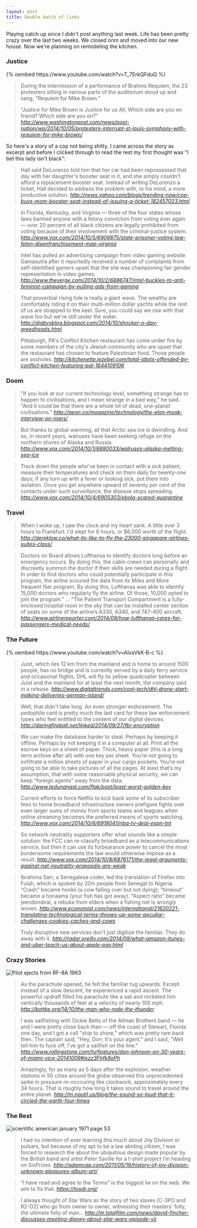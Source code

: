 ```yaml
---
layout: post
title: Double batch of links
---
```

Playing catch up since I didn't post anything last week. Life has been pretty
crazy over the last two weeks. We closed onm and moved into our new house. Now
we're planning on remodeling the kitchen.

### Justice
<div class="flex-video widescreen">
  {% oembed https://www.youtube.com/watch?v=T_7ErkQFduQ %}
</div>

> During the intermission of a performance of Brahms Requiem, the 23 protesters
sitting in various parts of the auditorium stood up and sang, “Requiem for Mike
Brown.”

> “Justice for Mike Brown is Justice for us All, Which side are you on friend?
Which side are you on?”
<cite>http://www.washingtonpost.com/news/post-nation/wp/2014/10/05/protesters-interrupt-st-louis-symphony-with-requiem-for-mike-brown/</cite>

<!-- 2014-10-05 -->

So here's a story of a cop not being shitty. I came across the story as excerpt
and before I clicked through to read the rest my first thought was "I bet this
lady isn't black":

> Hall said DeLorenzo told him that her car had been repossessed that day with
her daughter's booster seat in it, and she simply couldn't afford a replacement
booster seat. Instead of writing DeLorenzo a ticket, Hall decided to address the
problem with, to his mind, a more productive solution.
<cite>http://news.yahoo.com/blogs/trending-now/cop-buys-mom-booster-seat-instead-of-issuing-a-ticket-182457023.html</cite>

<!-- 2014-10-11 -->

> In Florida, Kentucky, and Virginia — three of the four states whose laws
banned anyone with a felony conviction from voting ever again — over 20
percent of all black citizens are legally prohibited from voting because of
their involvement with the criminal-justice system.
<cite>http://www.vox.com/2014/10/5/6906875/state-prisoner-voting-law-felon-disenfranchisement-map-virginia</cite>

<!-- 2014-10-06 -->

> Intel has pulled an advertising campaign from video gaming website Gamasutra
after it reportedly received a number of complaints from self-identified
gamers upset that the site was championing fair gender representation in video
games.
<cite>http://www.theverge.com/2014/10/2/6886747/intel-buckles-to-anti-feminist-campaign-by-pulling-ads-from-gaming</cite>

<!-- 2014-10-03 -->

> That proverbial rising tide is really a giant wave. The wealthy are
comfortably riding it on their multi-million dollar yachts while the rest of
us are strapped to the keel. Sure, you could say we rise with that wave too
but we're still under the water.
<cite>http://digbysblog.blogspot.com/2014/10/shocker-o-day-greedheads.html</cite>

<!-- 2014-10-02 -->

> Pittsburgh, PA's Conflict Kitchen restaurant has come under fire by some
members of the city's Jewish community who are upset that the restaurant has
chosen to feature Palestinian food. Those people are assholes.
<cite>http://kitchenette.jezebel.com/total-idiots-offended-by-conflict-kitchen-featuring-pal-1644109106</cite>

<!-- 2014-10-10 -->


### Doom

> "If you look at our current technology level, something strange has to happen
to civilisations, and I mean strange in a bad way," he said. "And it could be
that there are a whole lot of dead, one-planet civilisations."
<cite>http://aeon.co/magazine/technology/the-elon-musk-interview-on-mars/</cite>

<!-- 2014-10-03 -->

> But thanks to global warming, all that Arctic sea ice is dwindling. And so,
in recent years, walruses have been seeking refuge on the northern shores of
Alaska and Russia.
<cite>http://www.vox.com/2014/10/1/6880033/walruses-alaska-melting-sea-ice</cite>

<!-- 2014-10-02 -->

> Track down the people who've been in contact with a sick patient; measure
their temperatures and check on them daily for twenty-one days; if any turn up
with a fever or looking sick, put them into isolation. Once you get anywhere
upward of seventy per cent of the contacts under such surveillance, the
disease stops spreading.
<cite>http://www.vox.com/2014/10/4/6905303/ebola-scared-quarantine</cite>

<!-- 2014-10-04 -->


### Travel

> When I woke up, I saw the clock and my heart sank. A little over 3 hours to
Frankfurt. I'd slept for 6 hours, or $6,000 worth of the flight.
<cite>http://dereklow.co/what-its-like-to-fly-the-23000-singapore-airlines-suites-class/</cite>

<!-- 2014-10-03 -->

> Doctors on Board allows Lufthansa to identify doctors long before an
emergency occurs. By doing this, the cabin crews can personally and discreetly
summon the doctor if their skills are needed during a flight. In order to find
doctors who could potentially participate in this program, the airline scoured
the data from its Miles and More frequent flier program. By doing this,
Lufthansa was able to identify 15,000 doctors who regularly fly the airline.
Of those, 10,000 opted to join the program."
...
"The Patient Transport Compartment is a fully-enclosed hospital room in the
sky that can be installed center section of seats on some of the airline’s
A330, A340, and 747-400 aircraft.
<cite>http://www.airlinereporter.com/2014/09/how-lufthansa-cares-for-passengers-medical-needs/</cite>

<!-- 2014-10-02 -->


### The Future

<div class="flex-video widescreen">
  {% oembed https://www.youtube.com/watch?v=AIxsVkK-B-c %}
</div>

> Juist, which lies 12 km from the mainland and is home to around 1500 people,
has no bridge and is currently served by a daily ferry service and occasional
flights. DHL will fly its yellow quadcopter between Juist and the mainland for
at least the next month, the company said in a release.
<cite>http://www.digitaltrends.com/cool-tech/dhl-drone-start-making-deliveries-german-island/</cite>

<!-- 2014-10-08 -->

> Well, that didn’t take long. An even stronger endorsement. The pedophile card
is pretty much the last card for these law enforcement types who feel entitled
to the content of our digital devices.
<cite>http://daringfireball.net/linked/2014/09/27/fbi-encryption</cite>

<!-- 2014-09-27 -->

> We can make the database harder to steal. Perhaps by keeping it offline.
Perhaps by not keeping it in a computer at all. Print all the escrow keys on a
sheet of paper. Thick, heavy paper (this is a long term archive after all)
with one key per sheet. You’re not going to exfiltrate a million sheets of
paper in your cargo pockets. You’re not going to be able to take pictures of
all the pages. At least that’s my assumption, that with some reasonable
physical security, we can keep “foreign agents” away from the data.
<cite>http://www.tedunangst.com/flak/post/least-worst-golden-key</cite>

<!-- 2014-10-11 -->

> Current efforts to force Netflix to kick back some of its subscriber fees to
home broadband infrastructure owners prefigure fights over even larger sums of
money from sports teams and leagues when online streaming becomes the
preferred means of sports watching.
<cite>http://www.vox.com/2014/10/6/6918041/nba-tv-deal-espn-tnt</cite>

<!-- 2014-10-06 -->

> So network neutrality supporters offer what sounds like a simple solution:
the FCC can re-classify broadband as a telecommunications service, but then it
can use its forbearance power to cancel the most burdensome requirements the
law would otherwise impose as a result.
<cite>http://www.vox.com/2014/10/8/6876171/the-legal-arguments-against-net-neutrality-proposals-are-weak</cite>

<!-- 2014-10-08 -->

> Ibrahima Sarr, a Senegalese coder, led the translation of Firefox into Fulah,
which is spoken by 20m people from Senegal to Nigeria. “Crash” became hookii
(a cow falling over but not dying); “timeout” became a honaama (your fish has
got away). “Aspect ratio” became jeendondiral, a rebuke from elders when a
fishing net is wrongly woven.
<cite>http://www.economist.com/news/international/21620221-translating-technological-terms-throws-up-some-peculiar-challenges-cookies-caches-and-cows</cite>

<!-- 2014-09-29 -->

> Truly disruptive new services don’t just digitize the familiar. They do away
with it.
<cite>http://radar.oreilly.com/2014/09/what-amazon-itunes-and-uber-teach-us-about-apple-pay.html</cite>

<!-- 2014-10-01 -->


### Crazy Stories

![Pilot ejects from RF-8A 1963](http://upload.wikimedia.org/wikipedia/commons/thumb/2/2c/Pilot_ejects_from_RF-8A_1963.jpeg/1024px-Pilot_ejects_from_RF-8A_1963.jpeg)
> As the parachute opened, he felt the familiar tug upwards. Except instead of
a slow descent, he experienced a rapid ascent. The powerful updraft filled his
parachute like a sail and rocketed him vertically thousands of feet at a
velocity of nearly 100 mph.
<cite>http://kottke.org/14/10/the-man-who-rode-the-thunder</cite>

<!-- 2014-10-10 -->

> I was sailfishing with Dickie Betts of the Allman Brothers band — he and I
were pretty close back then — off the coast of Stewart, Florida one day, and I
got a call "ship to shore," which was pretty rare back then. The captain said,
"Hey, Don, it's your agent," and I said, "Well tell him to fuck off, I've got
a sailfish on the line."
<cite>http://www.rollingstone.com/tv/features/don-johnson-on-30-years-of-miami-vice-20141009#ixzz3Fhfk9oPh</cite>

<!-- 2014-10-10 -->

> Amazingly, for as many as 5 days after the explosion, weather stations in 50
cities around the globe observed this unprecedented spike in pressure
re-occcuring like clockwork, approximately every 34 hours. That is roughly how
long it takes sound to travel around the entire planet.
<cite>http://m.nautil.us/blog/the-sound-so-loud-that-it-circled-the-earth-four-times</cite>

<!-- 2014-10-03 -->


### The Rest

![scientific american january 1971 page 53](http://i0.wp.com/adamcap.com/wp-content/uploads/2011/05/scientific-american-january-1971-page-53.jpg)
> I had no intention of ever learning this much about Joy Division or pulsars,
but because of my apt to be a law abiding citizen, I was forced to research
the about the ubiquitous design made popular by the British band and artist
Peter Saville for a t-shirt project I’m heading on SixPrizes.
<cite>http://adamcap.com/2011/05/19/history-of-joy-division-unknown-pleasures-album-art/</cite>

<!-- 2014-10-06 -->

> “I have read and agree to the Terms” is the biggest lie on the web. We aim to
fix that.
<cite>https://tosdr.org/</cite>

<!-- 2014-10-03 -->

> I always thought of Star Wars as the story of two slaves [C-3PO and R2-D2]
who go from owner to owner, witnessing their masters' folly, the ultimate
folly of man...
<cite>http://m.totalfilm.com/news/david-fincher-discusses-meeting-disney-about-star-wars-episode-vii</cite>

<!-- 2014-10-01 -->
